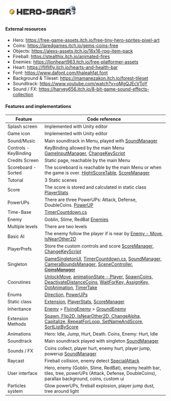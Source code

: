 ![Hero-Sage Logo](/DGD-Heroes/Assets/Graphics/Objects/gameBannerSlaphScreen.png)

#### External resources
- Hero: https://free-game-assets.itch.io/free-tiny-hero-sprites-pixel-art
- Coins: https://laredgames.itch.io/gems-coins-free
- Objects: https://alexs-assets.itch.io/16x16-rpg-item-pack
- Fireball: https://stealthix.itch.io/animated-fires
- Enemies: https://lionheart963.itch.io/free-platformer-assets
- Heart: https://fliflifly.itch.io/hearts-and-health-bar
- Font: https://www.dafont.com/thaleahfat.font
- Background & Tileset: https://mamanezakon.itch.io/forest-tileset
- Soundtrack: https://www.youtube.com/watch?v=oMgQJEcVToY
- Sound / FX: https://harvey656.itch.io/8-bit-game-sound-effects-collection

#### Features and implementations
| Feature | Code reference |
|-------------------------|---------------------------------------------------------------------------------------------------------------------------------------------------------------------------------------------------------------------------------------------------------------------------------------------------------------------------------------------------------------------------------------------------------------------------------------------------------------------------------------------------------------------------------------------------------------------------------------|
| Splash screen | Implemented with Unity editor |
| Game icon | Implemented with Unity editor |
| Sound/Music | Main soundtrack in Menu, played with [SoundManager](/DGD-Heroes/Assets/Scripts/Manager/SoundManager.cs) |
| Controls - KeyBinding | KeyBinding allowed by the main Menu [GameInputManager](/DGD-Heroes/Assets/Scripts/Manager/GameInputManager.cs), [ChangeKeyScript](/DGD-Heroes/Assets/Scripts/UI/ChangeKeyScript.cs) |
| Credits Screen | Static page, reachable by the main Menu |
| Scoreboard - Sorted | The scoreboard is reachable by the main Menu or when the game is over. [HightScoreTable](/DGD-Heroes/Assets/Scripts/UI/HightScoreTable.cs), [ScoreManager](/DGD-Heroes/Assets/Scripts/Static/ScoreManager.cs) |
| Tutorial | 3 Static scenes |
| Score | The score is stored and calculated in static class [PlayerStats](/DGD-Heroes/Assets/Scripts/Static/PlayerStats.cs) |
| PowerUPs | There are three PowerUPs: Attack, Defense, DoubleCoins. [PowerUP](/DGD-Heroes/Assets/Scripts/Objects/PowerUP.cs) |
| Time-Base | [TimerCountdown.cs](/DGD-Heroes/Assets/Scripts/UI/TimerCountdown.cs) |
| Enemy | Goblin, Slime, RedBat [Enemies](/Hero-Saga/tree/master/DGD-Heroes/Assets/Scripts/Enemies) |
| Multiple levels | There are two levels |
| Basic AI | The enemy follow the player if is near by [Enemy - Move](/DGD-Heroes/Assets/Scripts/Enemies/Enemy.cs), [IsNearOther2D](/DGD-Heroes/Assets/Scripts/Static/Extension.cs) |
| PlayerPrefs | Store the custom controls and score [ScoreManager](/Tkd-Alex/DGD-Heroes/Assets/Scripts/Static/ScoreManager.cs), [ChangeKeyScript](/DGD-Heroes/Assets/Scripts/UI/ChangeKeyScript.cs) |
| Singleton | [GameSingletonUI](/DGD-Heroes/Assets/Scripts/UI/GameSingletonUI.cs), [TimerCountdown.cs](/DGD-Heroes/Assets/Scripts/UI/TimerCountdown.cs), [SoundManager](/DGD-Heroes/Assets/Scripts/Manager/SoundManager.cs), [CameraBoundsManager](/DGD-Heroes/Assets/Scripts/Manager/CameraBoundsManager.cs), [SceneController](/DGD-Heroes/Assets/Scripts/Manager/SceneController.cs), [~~CoinsManager~~](/DGD-Heroes/Assets/Scripts/Manager/CoinsManager.cs) |
| Coorutines | [UnlockMove](/DGD-Heroes/Assets/Scripts/Hero/EdgeCheck.cs), [animationState - Player](/DGD-Heroes/Assets/Scripts/Hero/PlayerController.cs), [SpawnCoins, DeactivateDistanceCoins](/DGD-Heroes/Assets/Scripts/Manager/CoinsSpawnManager.cs), [WaitForKey, AssignKey, DotAnimation](/DGD-Heroes/Assets/Scripts/UI/ChangeKeyScript.cs), [TimerTake](/DGD-Heroes/Assets/Scripts/UI/TimerCountdown.cs) |
| Enums | [Direction](/DGD-Heroes/Assets/Scripts/Hero/PlayerController.cs), [PowerUPs](/DGD-Heroes/Assets/Scripts/Objects/PowerUP.cs) |
| Static class | [Extension](/DGD-Heroes/Assets/Scripts/Static/Extension.cs), [PlayerStats](/DGD-Heroes/Assets/Scripts/Static/PlayerStats.cs), [ScoreManager](/DGD-Heroes/Assets/Scripts/Static/ScoreManager.cs) |
| Inheritance | [Enemy](/DGD-Heroes/Assets/Scripts/Enemies/Enemy.cs) > [FlyingEnemy](/DGD-Heroes/Assets/Scripts/Enemies/FlyingEnemy.cs) > [GroundEnemy](/DGD-Heroes/Assets/Scripts/Enemies/GroundEnemy.cs) |
| Extension Methods | [Spawn, Flip2D, IsNearOther2D, ChangeAlpha, Capitalize, RepeatForLoop, SetNameAndScore, SortListByScore](/DGD-Heroes/Assets/Scripts/Static/Extension.cs) |
| Animations | Hero: Idle, Jump, Hurt, Death. Coins, Enemy: Hurt, Idle |
| Soundtrack | Main soundtrack played with singleton [SoundManager](/DGD-Heroes/Assets/Scripts/Manager/SoundManager.cs) |
| Sounds / FX | Coins collect, player hurt, enemy hurt, player jump, powerup [SoundManager](/DGD-Heroes/Assets/Scripts/Manager/SoundManager.cs) |
| Raycast | Fireball collision, enemy detect [SpecialAttack](/DGD-Heroes/Assets/Scripts/Hero/SpecialAttack.cs)  |
| User interface | Hero, enemy (Goblin, Slime, RedBat), enemy health bar, tiles, tree, powerUPs (Attack, Defense, DoubleCoins), parallax background, coins, custom ui |
| Particles system | Glow powerUPs, fireball explosion, player jump dust, tree around light |
